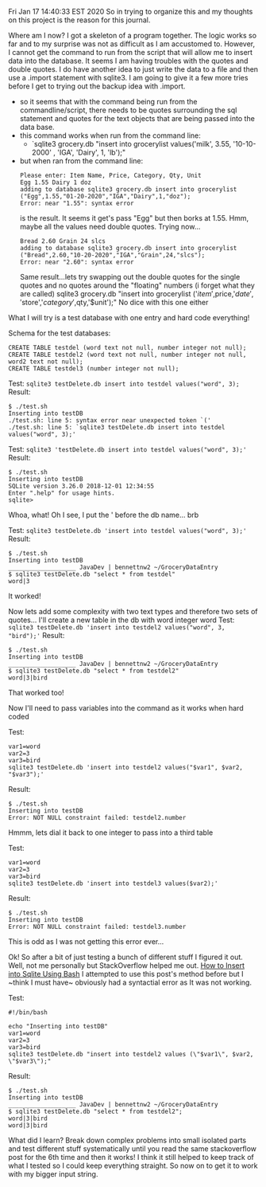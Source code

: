 
Fri Jan 17 14:40:33 EST 2020
So in trying to organize this and my thoughts on this project is the reason for this journal.

Where am I now?
I got a skeleton of a program together.  The logic works so far and to my surprise was not as difficult as I am accustomed to.  However, I cannot get the command to run from the script that will allow me to insert data into the database.  It seems I am having troubles with the quotes and double quotes.  I do have another idea to just write the data to a file and then use a .import statement with sqlite3.  I am going to give it a few more tries before I get to trying out the backup idea with .import.

* so it seems that with the command being run from the commandline/script, there needs to be quotes surrounding the sql statement and quotes for the text objects that are being passed into the data base.
* this command works when run from the command line:
  * `sqlite3 grocery.db "insert into grocerylist values('milk', 3.55, '10-10-2000'
  , 'IGA', 'Dairy', 1, 'lb');"
* but when ran from the command line:
  ```
  Please enter: Item Name, Price, Category, Qty, Unit
  Egg 1.55 Dairy 1 doz
  adding to database sqlite3 grocery.db insert into grocerylist ("Egg",1.55,"01-20-2020","IGA","Dairy",1,"doz");
  Error: near "1.55": syntax error
  ```
  is the result.  It seems it get's pass "Egg" but then borks at 1.55. Hmm, maybe all the values need double quotes.  Trying now...
  ```
  Bread 2.60 Grain 24 slcs
  adding to database sqlite3 grocery.db insert into grocerylist ("Bread",2.60,"10-20-2020","IGA","Grain",24,"slcs");
  Error: near "2.60": syntax error
  ```
  Same result...lets try swapping out the double quotes for the single quotes and no quotes around the "floating" numbers (i forget what they are called) 
sqlite3 grocery.db "insert into grocerylist ('$item',$price,'$date','$store','$category',$qty,'$unit');"
No dice with this one either

What I will try is a test database with one entry and hard code everything!

Schema for the test databases:
```
CREATE TABLE testdel (word text not null, number integer not null);
CREATE TABLE testdel2 (word text not null, number integer not null, word2 text not null);
CREATE TABLE testdel3 (number integer not null);
```

Test:
`sqlite3 testDelete.db insert into testdel values("word", 3);`
Result:
```
$ ./test.sh
Inserting into testDB
./test.sh: line 5: syntax error near unexpected token `('
./test.sh: line 5: `sqlite3 testDelete.db insert into testdel values("word", 3);'
```

Test:
`sqlite3 'testDelete.db insert into testdel values("word", 3);'`
Result:
```
$ ./test.sh
Inserting into testDB
SQLite version 3.26.0 2018-12-01 12:34:55
Enter ".help" for usage hints.
sqlite>
```
Whoa, what!  Oh I see, I put the ' before the db name... brb

Test:
`sqlite3 testDelete.db 'insert into testdel values("word", 3);'`
Result:
```
$ ./test.sh
Inserting into testDB
___________________ JavaDev | bennettnw2 ~/GroceryDataEntry
$ sqlite3 testDelete.db "select * from testdel"
word|3
```
It worked!

Now lets add some complexity with two text types and therefore two sets of quotes...  I'll create a new table in the db with word integer word
Test:
`sqlite3 testDelete.db 'insert into testdel2 values("word", 3, "bird");'`
Result:
```
$ ./test.sh
Inserting into testDB
___________________ JavaDev | bennettnw2 ~/GroceryDataEntry
$ sqlite3 testDelete.db "select * from testdel2"
word|3|bird
```
That worked too!

Now I'll need to pass variables into the command as it works when hard coded

Test:
```
var1=word
var2=3
var3=bird
sqlite3 testDelete.db 'insert into testdel2 values("$var1", $var2, "$var3");'
```
Result:
```
$ ./test.sh
Inserting into testDB
Error: NOT NULL constraint failed: testdel2.number
```
Hmmm, lets dial it back to one integer to pass into a third table

Test:
```
var1=word
var2=3
var3=bird
sqlite3 testDelete.db 'insert into testdel3 values($var2);'
```
Result:
```
$ ./test.sh
Inserting into testDB
Error: NOT NULL constraint failed: testdel3.number
```
This is odd as I was not getting this error ever...

Ok!  So after a bit of just testing a bunch of different stuff I figured it out.  Well, not me personally but StackOverflow helped me out. [How to Insert into Sqlite Using Bash](https://stackoverflow.com/questions/4152321/how-to-insert-into-sqlite-database-using-bash)
I attempted to use this post's method before but I ~think I must have~ obviously had a syntactial error as It was not working.

Test:
```
#!/bin/bash

echo "Inserting into testDB"
var1=word
var2=3
var3=bird
sqlite3 testDelete.db "insert into testdel2 values (\"$var1\", $var2, \"$var3\");"
```
Result:
```
$ ./test.sh
Inserting into testDB
___________________ JavaDev | bennettnw2 ~/GroceryDataEntry
$ sqlite3 testDelete.db "select * from testdel2";
word|3|bird
word|3|bird
```


What did I learn?  Break down complex problems into small isolated parts and test different stuff systematically until you read the same stackoverflow post for the 6th time and then it works!  I think it still helped to keep track of what I tested so I could keep everything straight.  So now on to get it to work with my bigger input string.

